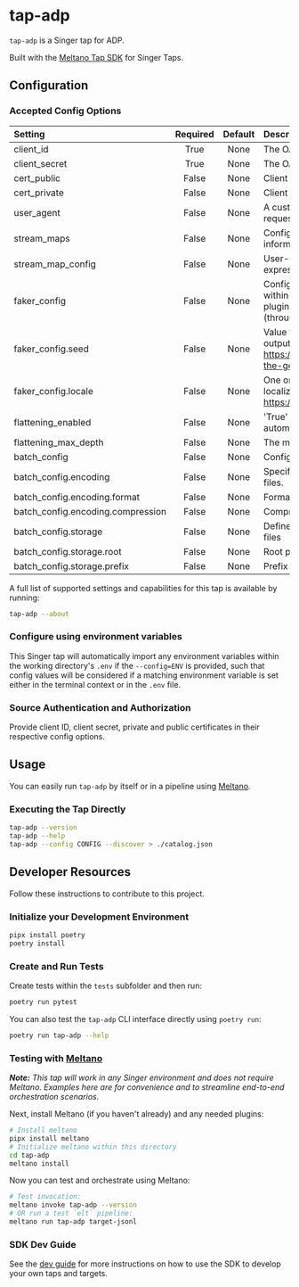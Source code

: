 # tap-adp

`tap-adp` is a Singer tap for ADP.

Built with the [Meltano Tap SDK](https://sdk.meltano.com) for Singer Taps.

## Configuration

### Accepted Config Options

| Setting | Required | Default | Description |
|:--------|:--------:|:-------:|:------------|
| client_id | True     | None    | The OAuth client ID for ADP API |
| client_secret | True     | None    | The OAuth client secret for ADP API |
| cert_public | False    | None    | Client certificate for ADP API |
| cert_private | False    | None    | Client private key for ADP API |
| user_agent | False    | None    | A custom User-Agent header to send with each request. Default is '<tap_name>/<tap_version>' |
| stream_maps | False    | None    | Config object for stream maps capability. For more information check out [Stream Maps](https://sdk.meltano.com/en/latest/stream_maps.html). |
| stream_map_config | False    | None    | User-defined config values to be used within map expressions. |
| faker_config | False    | None    | Config for the [`Faker`](https://faker.readthedocs.io/en/master/) instance variable `fake` used within map expressions. Only applicable if the plugin specifies `faker` as an addtional dependency (through the `singer-sdk` `faker` extra or directly). |
| faker_config.seed | False    | None    | Value to seed the Faker generator for deterministic output: https://faker.readthedocs.io/en/master/#seeding-the-generator |
| faker_config.locale | False    | None    | One or more LCID locale strings to produce localized output for: https://faker.readthedocs.io/en/master/#localization |
| flattening_enabled | False    | None    | 'True' to enable schema flattening and automatically expand nested properties. |
| flattening_max_depth | False    | None    | The max depth to flatten schemas. |
| batch_config | False    | None    | Configuration for BATCH message capabilities. |
| batch_config.encoding | False    | None    | Specifies the format and compression of the batch files. |
| batch_config.encoding.format | False    | None    | Format to use for batch files. |
| batch_config.encoding.compression | False    | None    | Compression format to use for batch files. |
| batch_config.storage | False    | None    | Defines the storage layer to use when writing batch files |
| batch_config.storage.root | False    | None    | Root path to use when writing batch files. |
| batch_config.storage.prefix | False    | None    | Prefix to use when writing batch files. |

A full list of supported settings and capabilities for this
tap is available by running:

```bash
tap-adp --about
```

### Configure using environment variables

This Singer tap will automatically import any environment variables within the working directory's
`.env` if the `--config=ENV` is provided, such that config values will be considered if a matching
environment variable is set either in the terminal context or in the `.env` file.

### Source Authentication and Authorization

Provide client ID, client secret, private and public certificates in their respective config options.

## Usage

You can easily run `tap-adp` by itself or in a pipeline using [Meltano](https://meltano.com/).

### Executing the Tap Directly

```bash
tap-adp --version
tap-adp --help
tap-adp --config CONFIG --discover > ./catalog.json
```

## Developer Resources

Follow these instructions to contribute to this project.

### Initialize your Development Environment

```bash
pipx install poetry
poetry install
```

### Create and Run Tests

Create tests within the `tests` subfolder and
  then run:

```bash
poetry run pytest
```

You can also test the `tap-adp` CLI interface directly using `poetry run`:

```bash
poetry run tap-adp --help
```

### Testing with [Meltano](https://www.meltano.com)

_**Note:** This tap will work in any Singer environment and does not require Meltano.
Examples here are for convenience and to streamline end-to-end orchestration scenarios._

Next, install Meltano (if you haven't already) and any needed plugins:

```bash
# Install meltano
pipx install meltano
# Initialize meltano within this directory
cd tap-adp
meltano install
```

Now you can test and orchestrate using Meltano:

```bash
# Test invocation:
meltano invoke tap-adp --version
# OR run a test `elt` pipeline:
meltano run tap-adp target-jsonl
```

### SDK Dev Guide

See the [dev guide](https://sdk.meltano.com/en/latest/dev_guide.html) for more instructions on how to use the SDK to
develop your own taps and targets.
